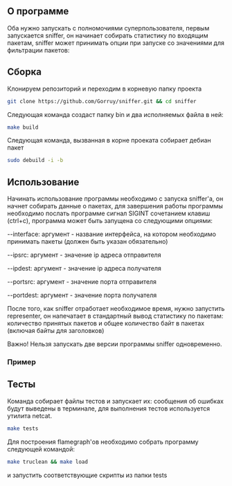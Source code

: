 ## О программе

Оба нужно запускать с полномочиями суперпользователя, первым запускается sniffer, он начинает собирать статистику по входящим пакетам, sniffer может принимать опции при запуске со значениями для фильтрации пакетов:

## Сборка
Клонируем репозиторий и переходим в корневую папку проекта
```sh
git clone https://github.com/Gorruy/sniffer.git && cd sniffer
```
Следующая команда создаст папку bin и два исполняемых файла в ней:
 ```sh
make build
 ```

Следующая команда, вызванная в корне проеката собирает дебиан пакет
```sh
sudo debuild -i -b
 ```
## Использование
Начинать использование программы необходимо с запуска sniffer'a, он начнет собирать данные о пакетах, для завершения работы программы необходимо послать программе сигнал SIGINT сочетанием клавиш (ctrl+c), программа может быть запущена со следующими опциями:

--interface: аргумент - название интерфейса, на котором необходимо принимать пакеты (должен быть указан обязательно)

--ipsrc: аргумент - значение ip адреса отправителя

--ipdest: аргумент - значение ip адреса получателя

--portsrc: аргумент - значение порта отправителя

--portdest: аргумент - значение порта получателя

После того, как sniffer отработает необходимое время, нужно запустить representer, он напечатает в стандартный вывод статистику по пакетам: 
количество принятых пакетов и общее количество байт в пакетах (включая байты для заголовков)

Важно! Нельзя запускать две версии программы sniffer одновременно.

### Пример


## Тесты
Команда собирает файлы тестов и запускает их: сообщения об ошибках будут выведены в терминале, для выполнения тестов используется утилита netcat.
```sh
make tests
 ```
Для построения flamegraph'ов необходимо собрать программу следующей командой:
```sh
make truclean && make load
 ```
 и запустить соответствующие скрипты из папки tests
